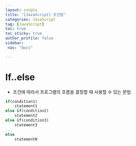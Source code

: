 ```yaml
---
layout: single
title: "[JavaScript] 조건문"
categories: JavaScript
tag: [JavaScript]
toc: true
toc_sticky: true
author_profile: false
sidebar:
 nav: "docs"

---
```


# If..else

- 조건에 따라서 프로그램의 흐름을 결정할 때 사용할 수 있는 문법

```js
if(condition1)
    statement1
else if(condition2)
    statement2
else if(condition3)
    statement3
...
else
    statementN
```
